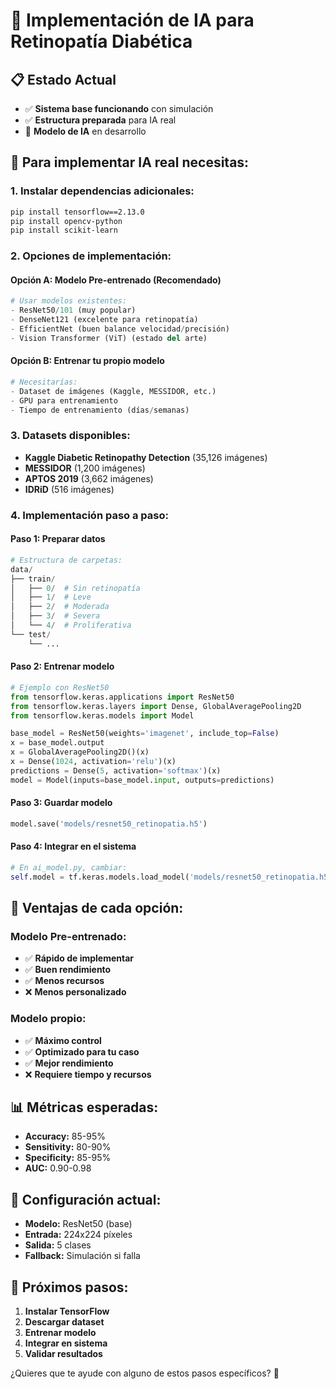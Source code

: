 # 🤖 Implementación de IA para Retinopatía Diabética

## 📋 **Estado Actual**
- ✅ **Sistema base funcionando** con simulación
- ✅ **Estructura preparada** para IA real
- 🔄 **Modelo de IA** en desarrollo

## 🚀 **Para implementar IA real necesitas:**

### **1. Instalar dependencias adicionales:**
```bash
pip install tensorflow==2.13.0
pip install opencv-python
pip install scikit-learn
```

### **2. Opciones de implementación:**

#### **Opción A: Modelo Pre-entrenado (Recomendado)**
```python
# Usar modelos existentes:
- ResNet50/101 (muy popular)
- DenseNet121 (excelente para retinopatía)
- EfficientNet (buen balance velocidad/precisión)
- Vision Transformer (ViT) (estado del arte)
```

#### **Opción B: Entrenar tu propio modelo**
```python
# Necesitarías:
- Dataset de imágenes (Kaggle, MESSIDOR, etc.)
- GPU para entrenamiento
- Tiempo de entrenamiento (días/semanas)
```

### **3. Datasets disponibles:**
- **Kaggle Diabetic Retinopathy Detection** (35,126 imágenes)
- **MESSIDOR** (1,200 imágenes)
- **APTOS 2019** (3,662 imágenes)
- **IDRiD** (516 imágenes)

### **4. Implementación paso a paso:**

#### **Paso 1: Preparar datos**
```python
# Estructura de carpetas:
data/
├── train/
│   ├── 0/  # Sin retinopatía
│   ├── 1/  # Leve
│   ├── 2/  # Moderada
│   ├── 3/  # Severa
│   └── 4/  # Proliferativa
└── test/
    └── ...
```

#### **Paso 2: Entrenar modelo**
```python
# Ejemplo con ResNet50
from tensorflow.keras.applications import ResNet50
from tensorflow.keras.layers import Dense, GlobalAveragePooling2D
from tensorflow.keras.models import Model

base_model = ResNet50(weights='imagenet', include_top=False)
x = base_model.output
x = GlobalAveragePooling2D()(x)
x = Dense(1024, activation='relu')(x)
predictions = Dense(5, activation='softmax')(x)
model = Model(inputs=base_model.input, outputs=predictions)
```

#### **Paso 3: Guardar modelo**
```python
model.save('models/resnet50_retinopatia.h5')
```

#### **Paso 4: Integrar en el sistema**
```python
# En ai_model.py, cambiar:
self.model = tf.keras.models.load_model('models/resnet50_retinopatia.h5')
```

## 🎯 **Ventajas de cada opción:**

### **Modelo Pre-entrenado:**
- ✅ **Rápido de implementar**
- ✅ **Buen rendimiento**
- ✅ **Menos recursos**
- ❌ **Menos personalizado**

### **Modelo propio:**
- ✅ **Máximo control**
- ✅ **Optimizado para tu caso**
- ✅ **Mejor rendimiento**
- ❌ **Requiere tiempo y recursos**

## 📊 **Métricas esperadas:**
- **Accuracy:** 85-95%
- **Sensitivity:** 80-90%
- **Specificity:** 85-95%
- **AUC:** 0.90-0.98

## 🔧 **Configuración actual:**
- **Modelo:** ResNet50 (base)
- **Entrada:** 224x224 píxeles
- **Salida:** 5 clases
- **Fallback:** Simulación si falla

## 🚀 **Próximos pasos:**
1. **Instalar TensorFlow**
2. **Descargar dataset**
3. **Entrenar modelo**
4. **Integrar en sistema**
5. **Validar resultados**

¿Quieres que te ayude con alguno de estos pasos específicos? 🎯 